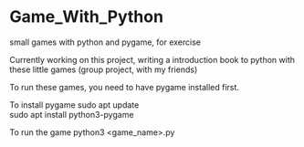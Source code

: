 # Game_With_Python
small games with python and pygame, for exercise

Currently working on this project, writing a introduction book to python with these little games (group project, with my friends)

To run these games, you need to have pygame installed first.

To install pygame
sudo apt update  
sudo apt install python3-pygame

To run the game
python3 <game_name>.py
